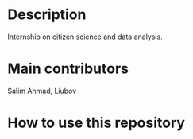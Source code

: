 # Description 
Internship on citizen science and data analysis.

# Main contributors 
Salim Ahmad, Liubov 

# How to use this repository 
